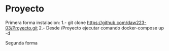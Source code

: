 # Proyecto


Primera forma instalacion:
  1.- git clone https://github.com/daw223-03/Proyecto.git
  2.- Desde /Proyecto ejecutar comando docker-compose up -d
  
Segunda forma
